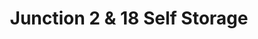 ---
title: "Junction 2 & 18 Self Storage"
url: /saint-johnsbury/junction-2-and-18-self-storage/
shop: storage rental
---
